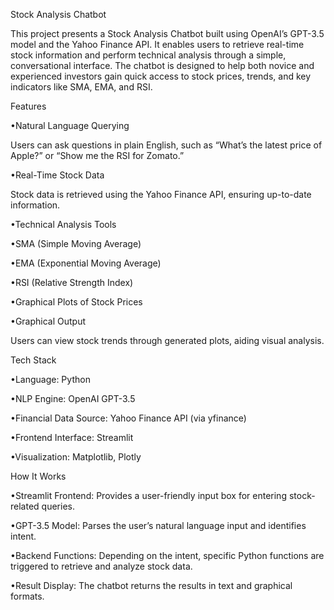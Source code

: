 Stock Analysis Chatbot

This project presents a Stock Analysis Chatbot built using OpenAI’s GPT-3.5 model and the Yahoo Finance API. It enables users to retrieve real-time stock information and perform technical analysis through a simple, conversational interface. The chatbot is designed to help both novice and experienced investors gain quick access to stock prices, trends, and key indicators like SMA, EMA, and RSI.

Features

•Natural Language Querying
 
Users can ask questions in plain English, such as “What’s the latest price of Apple?” or “Show me the RSI for Zomato.”
	 
•Real-Time Stock Data
 
Stock data is retrieved using the Yahoo Finance API, ensuring up-to-date information.
	 
•Technical Analysis Tools

•SMA (Simple Moving Average)
   
•EMA (Exponential Moving Average)
   
•RSI (Relative Strength Index)
   
•Graphical Plots of Stock Prices
 
•Graphical Output
 
Users can view stock trends through generated plots, aiding visual analysis.

Tech Stack

 •Language: Python

 •NLP Engine: OpenAI GPT-3.5

 •Financial Data Source: Yahoo Finance API (via yfinance)

 •Frontend Interface: Streamlit

 •Visualization: Matplotlib, Plotly

How It Works

 •Streamlit Frontend: Provides a user-friendly input box for entering stock-related queries.

 •GPT-3.5 Model: Parses the user’s natural language input and identifies intent.

 •Backend Functions: Depending on the intent, specific Python functions are triggered to retrieve and analyze stock data.
 
 •Result Display: The chatbot returns the results in text and graphical formats.
